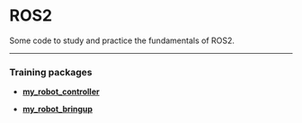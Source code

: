 # ROS2
Some code to study and practice the fundamentals of ROS2.

***

### Training packages

- [**my_robot_controller**](https://github.com/Marcus-Reiss/ROS2/tree/main/ROS/ros_ws/src/my_robot_controller)

- [**my_robot_bringup**](https://github.com/Marcus-Reiss/ROS2/tree/main/ROS/ros_ws/src/my_robot_bringup)

